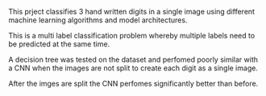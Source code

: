 
This prject classifies 3 hand written digits in a single image using different machine learning algorithms and model architectures.

This is a multi label classification problem whereby multiple labels need to be predicted at the same time.

A decision tree was tested on the dataset and perfomed poorly similar with a CNN when the images are not split to create each digit as a single image.

After the imges are split the CNN perfomes significantly better than before. 
